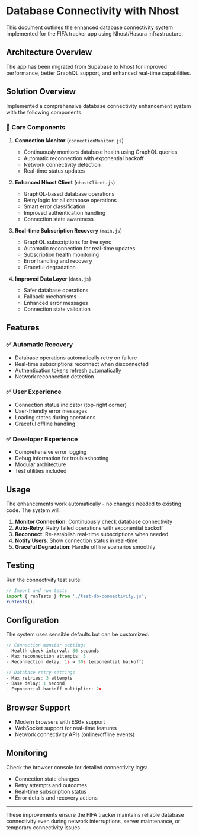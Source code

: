# Database Connectivity with Nhost

This document outlines the enhanced database connectivity system implemented for the FIFA tracker app using Nhost/Hasura infrastructure.

## Architecture Overview

The app has been migrated from Supabase to Nhost for improved performance, better GraphQL support, and enhanced real-time capabilities.

## Solution Overview

Implemented a comprehensive database connectivity enhancement system with the following components:

### 🔧 Core Components

1. **Connection Monitor** (`connectionMonitor.js`)
   - Continuously monitors database health using GraphQL queries
   - Automatic reconnection with exponential backoff
   - Network connectivity detection
   - Real-time status updates

2. **Enhanced Nhost Client** (`nhostClient.js`)
   - GraphQL-based database operations
   - Retry logic for all database operations
   - Smart error classification
   - Improved authentication handling
   - Connection state awareness

3. **Real-time Subscription Recovery** (`main.js`)
   - GraphQL subscriptions for live sync
   - Automatic reconnection for real-time updates
   - Subscription health monitoring
   - Error handling and recovery
   - Graceful degradation

4. **Improved Data Layer** (`data.js`)
   - Safer database operations
   - Fallback mechanisms
   - Enhanced error messages
   - Connection state validation

## Features

### ✅ Automatic Recovery
- Database operations automatically retry on failure
- Real-time subscriptions reconnect when disconnected
- Authentication tokens refresh automatically
- Network reconnection detection

### ✅ User Experience
- Connection status indicator (top-right corner)
- User-friendly error messages
- Loading states during operations
- Graceful offline handling

### ✅ Developer Experience
- Comprehensive error logging
- Debug information for troubleshooting
- Modular architecture
- Test utilities included

## Usage

The enhancements work automatically - no changes needed to existing code. The system will:

1. **Monitor Connection**: Continuously check database connectivity
2. **Auto-Retry**: Retry failed operations with exponential backoff
3. **Reconnect**: Re-establish real-time subscriptions when needed
4. **Notify Users**: Show connection status in real-time
5. **Graceful Degradation**: Handle offline scenarios smoothly

## Testing

Run the connectivity test suite:

```javascript
// Import and run tests
import { runTests } from './test-db-connectivity.js';
runTests();
```

## Configuration

The system uses sensible defaults but can be customized:

```javascript
// Connection monitor settings
- Health check interval: 30 seconds
- Max reconnection attempts: 5
- Reconnection delay: 1s → 30s (exponential backoff)

// Database retry settings  
- Max retries: 3 attempts
- Base delay: 1 second
- Exponential backoff multiplier: 2x
```

## Browser Support

- Modern browsers with ES6+ support
- WebSocket support for real-time features
- Network connectivity APIs (online/offline events)

## Monitoring

Check the browser console for detailed connectivity logs:
- Connection state changes
- Retry attempts and outcomes
- Real-time subscription status
- Error details and recovery actions

---

These improvements ensure the FIFA tracker maintains reliable database connectivity even during network interruptions, server maintenance, or temporary connectivity issues.
